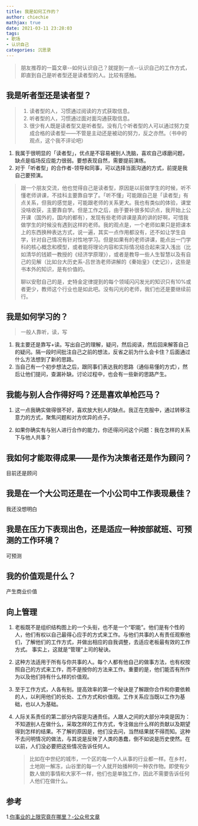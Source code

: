 ```yaml
---
title: 我是如何工作的？
author: chiechie
mathjax: true
date: 2021-03-11 23:28:03
tags:
- 职场
- 认识自己
categories: 沉思录
---
```


> 朋友推荐的一篇文章--如何认识自己？就提到一点--认识自己的工作方式，即直到自己是听者型还是读者型的人。比较有感触。

## 我是听者型还是读者型？

> 1. 读者型的人，习惯通过阅读的方式获取信息。
> 2. 听者型的人，习惯通过面对面沟通获取信息。
> 3. 很少有人既是读者型又是听者型。没有几个听者型的人可以通过努力变成合格的读者型——不管是主动还是被动的努力，反之亦然。（书中的观点，这个我不评论吧）
   
1. 我属于很明显的「读者型」，优点是不容易被别人洗脑，喜欢自己琢磨问题，缺点是临场反应能力很弱。要想表现自然，需要提前演练。
2. 对于「听者型」的合作者-领导和同事，可以选择当面沟通的方式，前提是我自己要预演。

> 跟一个朋友交流，他也觉得自己是读者型，原因是以前做学生的时候，听不懂老师讲课，不挂科主要靠自学了。「听不懂」可能跟自己是「读者型」有点关系，但我的感觉是，可能跟老师的关系更大。我也有类似的体验，课堂没啥收获，主要靠自学。但是工作之后，由于要补很多知识点，我开始上公开课（国外的，国内的都有），发现有些老师讲课是真的讲的好啊，可惜我做学生的时候没有遇到这样的老师。我的观点是，一个老师如果只是把课本上的东西换种表达方式，说一遍，其实一点作用都没有，还不如让学生自学，针对自己情况有针对性地学习。但是如果有的老师讲课，能点出一门学科的核心概念和模型，或者能将理论内容和实际情况结合起来深入浅出（比如清华的钱颖一教授的《经济学原理》），或者是教导一些人生智慧以及有自己的见解（比如台大历史系-吕世浩老师讲解的《秦始皇》《史记》），这些是书本外的知识，是有价值的。
> 
> 聊以安慰自己的是，史特金定律提到的每个领域闪闪发光的知识只有10%或者更少，教师这个行业也是如此吧。没有闪光的老师，我们也还是要继续前行。


## 我是如何学习的？
> 一般人靠听，读，写

1. 我主要还是靠写+读。写出自己的理解，疑问，然后阅读，然后回来解答自己的疑问。隔一段时间批注自己之前的想法，反省之前为什么会卡住？后面通过什么方法想到了新的思路。
2. 当自己有一个初步想法之后，跟同事们表达我的思路（通俗易懂的方式），然后让他们提问，查漏补缺。讨论过程中，也会有一些新的思路产生。

## 我能与别人合作得好吗？还是喜欢单枪匹马？

1. 这一点我确实做得很不好，喜欢放大别人的缺点。我正在克服中，通过转移注意力的方式，聚焦问题和对方优异的点子。

2. 如果你确实有与别人进行合作的能力，你还得问问这个问题：我在怎样的关系下与他人共事？ 

## 我如何才能取得成果——是作为决策者还是作为顾问？

目前还是顾问

## 我是在一个大公司还是在一个小公司中工作表现最佳？

我还没想明白

## 我是在压力下表现出色，还是适应一种按部就班、可预测的工作环境？

可预测

## 我的价值观是什么？

产生商业价值

## 向上管理

1. 老板既不是组织结构图上的一个头衔，也不是一个“职能”。他们是有个性的人，他们有权以自己最得心应手的方式来工作。与他们共事的人有责任观察他们，了解他们的工作方式，并做出相应的自我调整，去适应老板最有效的工作方式。 事实上，这就是“管理”上司的秘诀。 

2. 这种方法适用于所有与你共事的人。每个人都有他自己的做事方法，也有权按照自己的方式来工作，而不是按你的方法来工作。重要的是，他们能否有所作为以及他们持有什么样的价值观。

3. 至于工作方式，人各有别。提高效率的第一个秘诀是了解跟你合作和你要依赖的人，以利用他们的长处、工作方式和价值观。工作关系应当既以工作为基础，也以人为基础。 

4. 人际关系责任的第二部分内容是沟通责任。人跟人之间的大部分冲突是因为：不知道别人在做什么，采取怎样的工作方式，专注做出什么样的贡献以及期望得到怎样的结果。不了解的原因是，他们没去问，当然结果就不得而知。这种不去问明情况的做法，与其说是反映了人类的愚蠢，倒不如说是历史使然。在以前，人们没必要把这些情况告诉任何人。

	> 比如在中世纪的城市，一个区的每一个人从事的行业都一样。在乡村，土地刚一解冻，山谷里的每一个人就开始播种同一种农作物。即使有少数人做的事情和大家不一样，他们也是单独工作，因此不需要告诉任何人他们在做什么。 


## 参考


1.[你事业的上限究竟在哪里？-公众号文章](https://mp.weixin.qq.com/s?src=11&timestamp=1615476352&ver=2940&signature=2sRvaRpQinI2YVCYYfi3Amq*2KJv2UTfXyQWq-uML68g4DuwxKNaulHbkixJc91hNrDn2MHZUVgTr8T4RSCLVRZa3pGGRXm921lm*wgATyH*Azwj-rBslwjClDhLx*eL&new=1)
